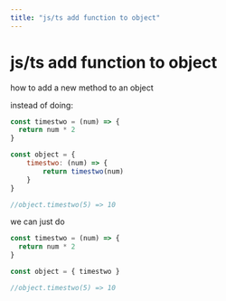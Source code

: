 ```yaml
---
title: "js/ts add function to object"
---
```

# js/ts add function to object
how to add a new method to an object

instead of doing:

```jsx
const timestwo = (num) => {
  return num * 2
}

const object = {
	timestwo: (num) => {
		return timestwo(num)
	}
}

//object.timestwo(5) => 10
```

we can just do

```jsx
const timestwo = (num) => {
  return num * 2
}

const object = { timestwo }

//object.timestwo(5) => 10
```